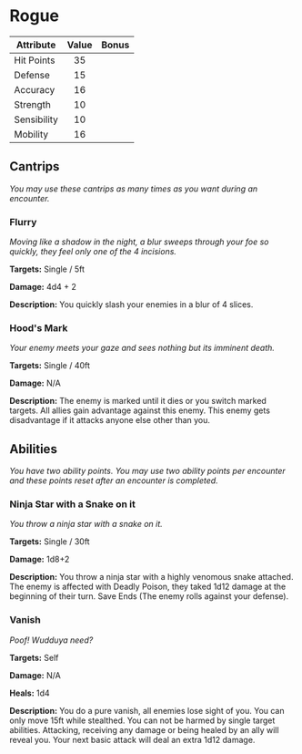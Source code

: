 # Rogue

  |Attribute|Value|Bonus|
  |---| :---: | :---: |
  |Hit Points|35|<center> </center>|
  |Defense|15|<center> </center>|
  |Accuracy|16|<center> </center>|
  |Strength|10|<center> </center>|
  |Sensibility|10|<center> </center>|
  |Mobility|16|<center> </center>|

## Cantrips
  _You may use these cantrips as many times as you want during an encounter._

### Flurry

  _Moving like a shadow in the night, a blur sweeps through your foe so quickly, they feel only one of the 4 incisions._

  **Targets:** Single / 5ft

  **Damage:** 4d4 + 2

  **Description:** You quickly slash your enemies in a blur of 4 slices.

### Hood's Mark

  _Your enemy meets your gaze and sees nothing but its imminent death._

  **Targets:** Single / 40ft

  **Damage:** N/A

  **Description:** The enemy is marked until it dies or you switch marked targets. All allies gain advantage against this enemy. This enemy gets disadvantage if it attacks anyone else other than you.

## Abilities
  _You have two ability points.  You may use two ability points per encounter and these points reset after an encounter is completed._

### Ninja Star with a Snake on it

  _You throw a ninja star with a snake on it._

  **Targets:** Single / 30ft

  **Damage:** 1d8+2

  **Description:** You throw a ninja star with a highly venomous snake attached. The enemy is affected with Deadly Poison, they taked 1d12 damage at the beginning of their turn. Save Ends (The enemy rolls against your defense).

### Vanish

  _Poof! Wudduya need?_

  **Targets:** Self

  **Damage:** N/A

  **Heals:** 1d4

  **Description:** You do a pure vanish, all enemies lose sight of you. You can only move 15ft while stealthed. You can not be harmed by single target abilities. Attacking, receiving any damage or being healed by an ally will reveal you. Your next basic attack will deal an extra 1d12 damage.
